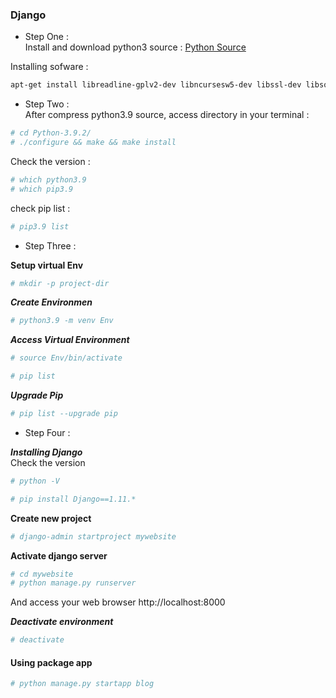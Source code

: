 ### Django  
- Step One :  
Install and download python3 source : 
<a href="https://www.python.org/ftp/python/3.9.2/Python-3.9.2.tar.xz">Python Source</a>  

Installing sofware :  
```bash
apt-get install libreadline-gplv2-dev libncursesw5-dev libssl-dev libsqlite3-dev tk-dev libgdbm-dev libc6-dev libbz2-dev  
```  

- Step Two :  
After compress python3.9 source, access directory in your terminal :  

```bash
# cd Python-3.9.2/
# ./configure && make && make install
```  
Check the version : 
```bash
# which python3.9
# which pip3.9
```  
check pip list :  

```bash
# pip3.9 list
```  

- Step Three :  

**Setup virtual Env**  

```bash
# mkdir -p project-dir
```  
***Create Environmen***  

```bash
# python3.9 -m venv Env
```  
***Access Virtual Environment***  

```bash
# source Env/bin/activate
```  
```bash
# pip list
```  

***Upgrade Pip***  

```bash
# pip list --upgrade pip
```  

- Step Four :  

***Installing Django***  
Check the version
```bash
# python -V
```  
```bash
# pip install Django==1.11.*
```  
**Create new project**  

```bash
# django-admin startproject mywebsite
```  

**Activate django server**  
```bash
# cd mywebsite
# python manage.py runserver
```  

And access your web browser http://localhost:8000  

***Deactivate environment***  

```bash
# deactivate
```



#### Using package app  

```bash
# python manage.py startapp blog
```
